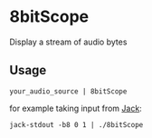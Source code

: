 8bitScope
=========
Display a stream of audio bytes

Usage
-----
    your_audio_source | 8bitScope

for example taking input from [Jack](http://www.jackaudio.org/):

    jack-stdout -b8 0 1 | ./8bitScope
